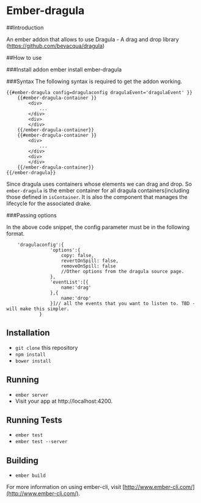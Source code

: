 # Ember-dragula

##Introduction

An ember addon that allows to use Dragula - A drag and drop library (https://github.com/bevacqua/dragula)

##How to use

###Install addon
ember install ember-dragula

###Syntax
The following syntax is required to get the addon working.
```
{{#ember-dragula config=dragulaconfig dragulaEvent='dragulaEvent' }}
	{{#ember-dragula-container }}
		<div>
			...
		</div>
		<div>
		</div>
	{{/ember-dragula-container}}
	{{#ember-dragula-container }}
		<div>
			...
		</div>
		<div>
		</div>
	{{/ember-dragula-container}}
{{/ember-dragula}}
```
Since dragula uses containers whose elements we can drag and drop. So ```ember-dragula``` is the ember container for all dragula containers(including those defined in ```isContainer```. It is also the component that manages the lifecycle for the associated drake.

###Passing options

In the above code snippet, the config parameter must be in the following format.
```
	'dragulaconfig':{
				'options':{
					copy: false,           
					revertOnSpill: false,  
					removeOnSpill: false
					//Other options from the dragula source page.
				},
				'eventList':[{
					name:'drag'
				},{
					name:'drop'
				}]// all the events that you want to listen to. TBD - will make this simpler.
			}
```

## Installation

* `git clone` this repository
* `npm install`
* `bower install`

## Running

* `ember server`
* Visit your app at http://localhost:4200.

## Running Tests

* `ember test`
* `ember test --server`

## Building

* `ember build`

For more information on using ember-cli, visit [http://www.ember-cli.com/](http://www.ember-cli.com/).
